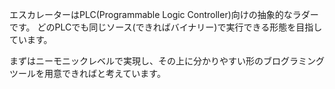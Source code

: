 エスカレーターはPLC(Programmable Logic Controller)向けの抽象的なラダーです。
どのPLCでも同じソース(できればバイナリー)で実行できる形態を目指しています。

まずはニーモニックレベルで実現し、その上に分かりやすい形のブログラミングツールを用意できればと考えています。
